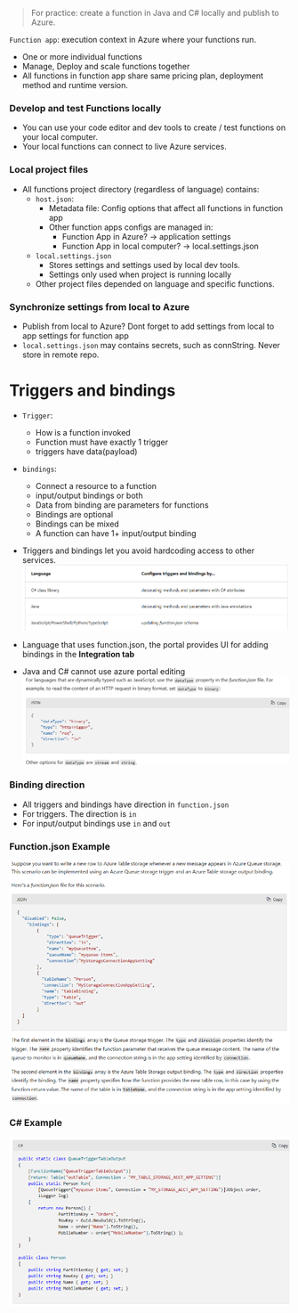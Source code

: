 > For practice: create a function in Java and C# locally and publish to Azure.

`Function app`: execution context in Azure where your functions run.
- One or more individual functions
- Manage, Deploy and scale functions together
- All functions in function app share same pricing plan, deployment method and runtime version.

### Develop and test Functions locally
- You can use your code editor and dev tools to create / test functions on your local computer.
- Your local functions can connect to live Azure services.

### Local project files
- All functions project directory (regardless of language) contains:
  - `host.json`:
    - Metadata file: Config options that affect all functions in function app
    - Other function apps configs are managed in:
      - Function App in Azure? -> application settings
      - Function App in local computer? -> local.settings.json
  - `local.settings.json`
    - Stores settings and settings used by local dev tools.
    - Settings only used when project is running locally
  - Other project files depended on language and specific functions.

### Synchronize settings from local to Azure
- Publish from local to Azure? Dont forget to add settings from local to  app settings for function app
- `local.settings.json` may contains secrets, such as connString. Never store in remote repo.


# Triggers and bindings
- `Trigger`:
  - How is a function invoked
  - Function must have exactly 1 trigger
  - triggers have data(payload)
- `bindings`:
  - Connect a resource to a function
  - input/output bindings or both
  - Data from binding are parameters for functions
  - Bindings are optional
  - Bindings can be mixed
  - A function can have 1+ input/output binding
  

- Triggers and bindings let you avoid hardcoding access to other services.
![img.png](../../images/img12.png)
- Language that uses function.json, the portal provides UI for adding bindings in the **Integration tab**
- Java and C# cannot use azure portal editing
![img.png](../../images/img13.png)

### Binding direction
- All triggers and bindings have direction in `function.json`
- For triggers. The direction is `in`
- For input/output bindings use `in` and `out`

### Function.json Example
![img.png](../../images/img14.png)

### C# Example
![img_1.png](../../images/img15.png)

